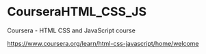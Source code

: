 # CourseraHTML_CSS_JS
Coursera - HTML CSS and JavaScript course

https://www.coursera.org/learn/html-css-javascript/home/welcome

